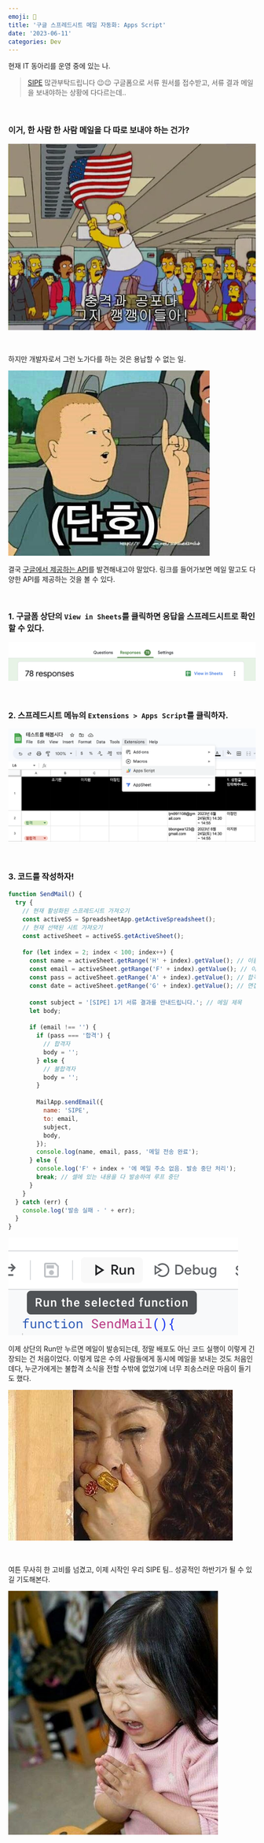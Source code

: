 ```yaml
---
emoji: 💌
title: '구글 스프레드시트 메일 자동화: Apps Script'
date: '2023-06-11'
categories: Dev
---
```


현재 IT 동아리를 운영 중에 있는 나.
> [SIPE](https://sipe.team/) 많관부탁드립니다 😉😉
구글폼으로 서류 원서를 접수받고, 서류 결과 메일을 보내야하는 상황에 다다르는데..

&nbsp;

### 이거, 한 사람 한 사람 메일을 다 따로 보내야 하는 건가?
![](0.webp)

&nbsp;

하지만 개발자로서 그런 노가다를 하는 것은 용납할 수 없는 일.

![](1.png)

결국 [구글에서 제공하는 API](https://developers.google.com/apps-script/reference/mail/mail-app)를 발견해내고야 말았다. 링크를 들어가보면 메일 말고도 다양한 API를 제공하는 것을 볼 수 있다.

&nbsp;

### 1. 구글폼 상단의 `View in Sheets`를 클릭하면 응답을 스프레드시트로 확인할 수 있다.
![](2.png)

&nbsp;

### 2. 스프레드시트 메뉴의 `Extensions > Apps Script`를 클릭하자.
![](3.png)

&nbsp;

### 3. 코드를 작성하자!
```js
function SendMail() {
  try {
    // 현재 활성화된 스프레드시트 가져오기
    const activeSS = SpreadsheetApp.getActiveSpreadsheet();
    // 현재 선택된 시트 가져오기
    const activeSheet = activeSS.getActiveSheet();

    for (let index = 2; index < 100; index++) {
      const name = activeSheet.getRange('H' + index).getValue(); // 이름
      const email = activeSheet.getRange('F' + index).getValue(); // 이메일
      const pass = activeSheet.getRange('A' + index).getValue(); // 합격여부
      const date = activeSheet.getRange('G' + index).getValue(); // 면접일자

      const subject = '[SIPE] 1기 서류 결과를 안내드립니다.'; // 메일 제목
      let body;

      if (email !== '') {
        if (pass === '합격') {
          // 합격자
          body = '';
        } else {
          // 불합격자
          body = '';
        }

        MailApp.sendEmail({
          name: 'SIPE',
          to: email,
          subject,
          body,
        });
        console.log(name, email, pass, '메일 전송 완료');
      } else {
        console.log('F' + index + '에 메일 주소 없음. 발송 중단 처리');
        break; // 셀에 있는 내용을 다 발송하여 루프 중단
      }
    }
  } catch (err) {
    console.log('발송 실패 - ' + err);
  }
}

```

![](4.png)

이제 상단의 Run만 누르면 메일이 발송되는데, 정말 배포도 아닌 코드 실행이 이렇게 긴장되는 건 처음이었다. 이렇게 많은 수의 사람들에게 동시에 메일을 보내는 것도 처음인데다, 누군가에게는 불합격 소식을 전할 수밖에 없었기에 너무 죄송스러운 마음이 들기도 했다.

![](5.jpeg)

&nbsp;

여튼 무사히 한 고비를 넘겼고, 이제 시작인 우리 SIPE 팀.. 성공적인 하반기가 될 수 있길 기도해본다.

![](6.jpeg)